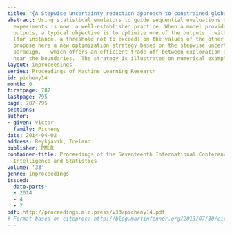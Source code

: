 ```yaml
---
title: "{A Stepwise uncertainty reduction approach to constrained global optimization}"
abstract: Using statistical emulators to guide sequential evaluations of complex computer
  experiments is now  a well-established practice. When a model provides multiple
  outputs, a typical objective is to optimize one of the outputs   with constraints
  (for instance, a threshold not to exceed) on the values of the other outputs.   We
  propose here a new optimization strategy based on the stepwise uncertainty reduction
  paradigm,   which offers an efficient trade-off between exploration and local search
  near the boundaries.  The strategy is illustrated on numerical examples.
layout: inproceedings
series: Proceedings of Machine Learning Research
id: picheny14
month: 0
firstpage: 787
lastpage: 795
page: 787-795
sections: 
author:
- given: Victor
  family: Picheny
date: 2014-04-02
address: Reykjavik, Iceland
publisher: PMLR
container-title: Proceedings of the Seventeenth International Conference on Artificial
  Intelligence and Statistics
volume: '33'
genre: inproceedings
issued:
  date-parts:
  - 2014
  - 4
  - 2
pdf: http://proceedings.mlr.press/v33/picheny14.pdf
# Format based on citeproc: http://blog.martinfenner.org/2013/07/30/citeproc-yaml-for-bibliographies/
---
```

